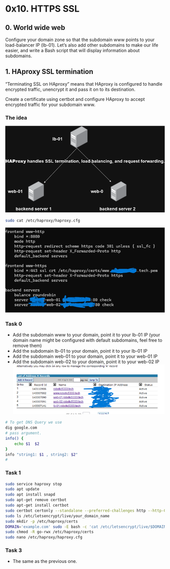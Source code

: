 #  0x10. HTTPS SSL 
##  0. World wide web 
Configure your domain zone so that the subdomain www points to your load-balancer IP (lb-01). Let’s also add other subdomains to make our life easier, and write a Bash script that will display information about subdomains.
##  1. HAproxy SSL termination 
“Terminating SSL on HAproxy” means that HAproxy is configured to handle encrypted traffic, unencrypt it and pass it on to its destination.

Create a certificate using certbot and configure HAproxy to accept encrypted traffic for your subdomain www.
### The idea
<img src="img/ssl_backend.png">
<br>

```bash
sudo cat /etc/haproxy/haproxy.cfg
```
<img src="img/2.png">


### Task 0
- Add the subdomain www to your domain, point it to your lb-01 IP (your domain name might be configured with default subdomains, feel free to remove them)
- Add the subdomain lb-01 to your domain, point it to your lb-01 IP
- Add the subdomain web-01 to your domain, point it to your web-01 IP
- Add the subdomain web-02 to your domain, point it to your web-02 IP
<img src="task0.png"></img>
```bash
# To get DNS Query we use 
dig google.com
# pass argument.
info() {
    echo $1  $2
}
info "string1: $1 , string2: $2"
# 
```

### Task 1
```bash
sudo service haproxy stop
sudo apt update
sudo apt install snapd
sudo apt-get remove certbot
sudo apt-get install certbot
sudo certbot certonly --standalone --preferred-challenges http --http-01-port 80 -d www.example.com
sudo ls /etc/letsencrypt/live/your_domain_name
sudo mkdir -p /etc/haproxy/certs
DOMAIN='example.com' sudo -E bash -c 'cat /etc/letsencrypt/live/$DOMAIN/fullchain.pem /etc/letsencrypt/live/$DOMAIN/privkey.pem > /etc/haproxy/certs/$DOMAIN.pem'
sudo chmod -R go-rwx /etc/haproxy/certs
sudo nano /etc/haproxy/haproxy.cfg
```

### Task 3
- The same as the previous one.